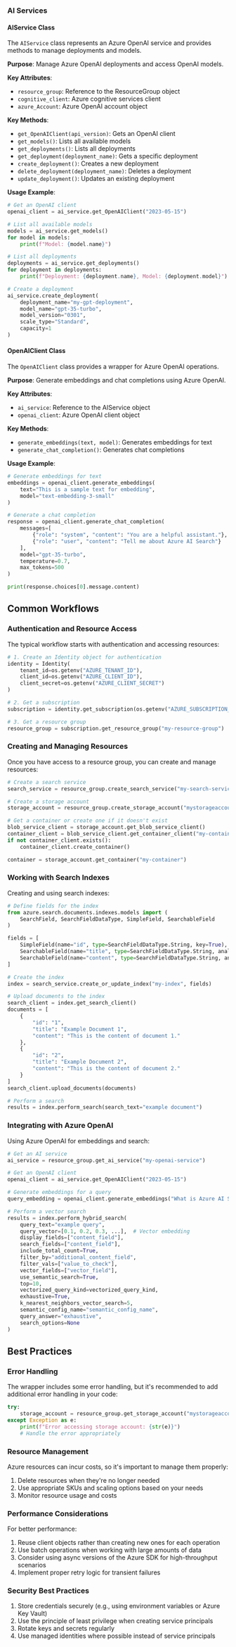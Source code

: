 ### AI Services

#### AIService Class

The `AIService` class represents an Azure OpenAI service and provides methods to manage deployments and models.

**Purpose**: Manage Azure OpenAI deployments and access OpenAI models.

**Key Attributes**:
- `resource_group`: Reference to the ResourceGroup object
- `cognitive_client`: Azure cognitive services client
- `azure_Account`: Azure OpenAI account object

**Key Methods**:
- `get_OpenAIClient(api_version)`: Gets an OpenAI client
- `get_models()`: Lists all available models
- `get_deployments()`: Lists all deployments
- `get_deployment(deployment_name)`: Gets a specific deployment
- `create_deployment()`: Creates a new deployment
- `delete_deployment(deployment_name)`: Deletes a deployment
- `update_deployment()`: Updates an existing deployment

**Usage Example**:
```python
# Get an OpenAI client
openai_client = ai_service.get_OpenAIClient("2023-05-15")

# List all available models
models = ai_service.get_models()
for model in models:
    print(f"Model: {model.name}")

# List all deployments
deployments = ai_service.get_deployments()
for deployment in deployments:
    print(f"Deployment: {deployment.name}, Model: {deployment.model}")

# Create a deployment
ai_service.create_deployment(
    deployment_name="my-gpt-deployment",
    model_name="gpt-35-turbo",
    model_version="0301",
    scale_type="Standard",
    capacity=1
)
```

#### OpenAIClient Class

The `OpenAIClient` class provides a wrapper for Azure OpenAI operations.

**Purpose**: Generate embeddings and chat completions using Azure OpenAI.

**Key Attributes**:
- `ai_service`: Reference to the AIService object
- `openai_client`: Azure OpenAI client object

**Key Methods**:
- `generate_embeddings(text, model)`: Generates embeddings for text
- `generate_chat_completion()`: Generates chat completions

**Usage Example**:
```python
# Generate embeddings for text
embeddings = openai_client.generate_embeddings(
    text="This is a sample text for embedding",
    model="text-embedding-3-small"
)

# Generate a chat completion
response = openai_client.generate_chat_completion(
    messages=[
        {"role": "system", "content": "You are a helpful assistant."},
        {"role": "user", "content": "Tell me about Azure AI Search"}
    ],
    model="gpt-35-turbo",
    temperature=0.7,
    max_tokens=500
)

print(response.choices[0].message.content)
```

## Common Workflows

### Authentication and Resource Access

The typical workflow starts with authentication and accessing resources:

```python
# 1. Create an Identity object for authentication
identity = Identity(
    tenant_id=os.getenv("AZURE_TENANT_ID"),
    client_id=os.getenv("AZURE_CLIENT_ID"),
    client_secret=os.getenv("AZURE_CLIENT_SECRET")
)

# 2. Get a subscription
subscription = identity.get_subscription(os.getenv("AZURE_SUBSCRIPTION_ID"))

# 3. Get a resource group
resource_group = subscription.get_resource_group("my-resource-group")
```

### Creating and Managing Resources

Once you have access to a resource group, you can create and manage resources:

```python
# Create a search service
search_service = resource_group.create_search_service("my-search-service", "eastus")

# Create a storage account
storage_account = resource_group.create_storage_account("mystorageaccount", "eastus")

# Get a container or create one if it doesn't exist
blob_service_client = storage_account.get_blob_service_client()
container_client = blob_service_client.get_container_client("my-container")
if not container_client.exists():
    container_client.create_container()

container = storage_account.get_container("my-container")
```

### Working with Search Indexes

Creating and using search indexes:

```python
# Define fields for the index
from azure.search.documents.indexes.models import (
    SearchField, SearchFieldDataType, SimpleField, SearchableField
)

fields = [
    SimpleField(name="id", type=SearchFieldDataType.String, key=True),
    SearchableField(name="title", type=SearchFieldDataType.String, analyzer_name="en.microsoft"),
    SearchableField(name="content", type=SearchFieldDataType.String, analyzer_name="en.microsoft")
]

# Create the index
index = search_service.create_or_update_index("my-index", fields)

# Upload documents to the index
search_client = index.get_search_client()
documents = [
    {
        "id": "1",
        "title": "Example Document 1",
        "content": "This is the content of document 1."
    },
    {
        "id": "2",
        "title": "Example Document 2",
        "content": "This is the content of document 2."
    }
]
search_client.upload_documents(documents)

# Perform a search
results = index.perform_search(search_text="example document")
```

### Integrating with Azure OpenAI

Using Azure OpenAI for embeddings and search:

```python
# Get an AI service
ai_service = resource_group.get_ai_service("my-openai-service")

# Get an OpenAI client
openai_client = ai_service.get_OpenAIClient("2023-05-15")

# Generate embeddings for a query
query_embedding = openai_client.generate_embeddings("What is Azure AI Search?")

# Perform a vector search
results = index.perform_hybrid_search(
    query_text="example query",
    query_vector=[0.1, 0.2, 0.3, ...],  # Vector embedding
    display_fields=["content_field"],
    search_fields=["content_field"],
    include_total_count=True,
    filter_by="additional_content_field",
    filter_vals=["value_to_check"],
    vector_fields=["vector_field"],
    use_semantic_search=True,
    top=10,
    vectorized_query_kind=vectorized_query_kind,
    exhaustive=True,
    k_nearest_neighbors_vector_search=5,
    semantic_config_name="semantic_config_name",
    query_answer="exhaustive",
    search_options=None
)
```

## Best Practices

### Error Handling

The wrapper includes some error handling, but it's recommended to add additional error handling in your code:

```python
try:
    storage_account = resource_group.get_storage_account("mystorageaccount")
except Exception as e:
    print(f"Error accessing storage account: {str(e)}")
    # Handle the error appropriately
```

### Resource Management

Azure resources can incur costs, so it's important to manage them properly:

1. Delete resources when they're no longer needed
2. Use appropriate SKUs and scaling options based on your needs
3. Monitor resource usage and costs

### Performance Considerations

For better performance:

1. Reuse client objects rather than creating new ones for each operation
2. Use batch operations when working with large amounts of data
3. Consider using async versions of the Azure SDK for high-throughput scenarios
4. Implement proper retry logic for transient failures

### Security Best Practices

1. Store credentials securely (e.g., using environment variables or Azure Key Vault)
2. Use the principle of least privilege when creating service principals
3. Rotate keys and secrets regularly
4. Use managed identities where possible instead of service principals